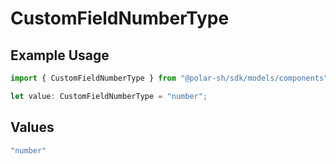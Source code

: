 # CustomFieldNumberType

## Example Usage

```typescript
import { CustomFieldNumberType } from "@polar-sh/sdk/models/components";

let value: CustomFieldNumberType = "number";
```

## Values

```typescript
"number"
```